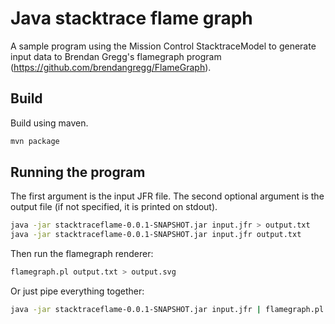 # Java stacktrace flame graph #

A sample program using the Mission Control StacktraceModel to generate input data to Brendan Gregg's flamegraph program (<https://github.com/brendangregg/FlameGraph>).

## Build ###

Build using maven.

```bash
mvn package
```

## Running the program ##

The first argument is the input JFR file. The second optional argument is the output file (if not specified, it is printed on stdout).

```bash
java -jar stacktraceflame-0.0.1-SNAPSHOT.jar input.jfr > output.txt
java -jar stacktraceflame-0.0.1-SNAPSHOT.jar input.jfr output.txt
```

Then run the flamegraph renderer:

```bash
flamegraph.pl output.txt > output.svg
```

Or just pipe everything together:

```bash
java -jar stacktraceflame-0.0.1-SNAPSHOT.jar input.jfr | flamegraph.pl > output.svg
```
